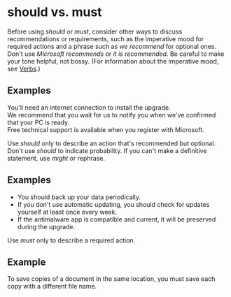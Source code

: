# should vs. must

Before using *should* or *must*,
consider other ways to discuss recommendations or requirements, such as
the imperative mood for required actions and a phrase such as *we recommend* for optional ones. Don't use *Microsoft recommends* or *it is recommended*. Be careful to make your tone helpful, not bossy. (For information about the imperative mood, see [Verbs](~/grammar/verbs.md).)

## Examples

You'll need an internet connection to install the upgrade.  
We recommend that you wait for us to notify you when we've confirmed that your PC is ready.  
Free technical support is available when you register with Microsoft.

Use *should* only to describe an action that's recommended but optional. Don't use *should* to indicate probability. If you can't make a definitive statement, use *might* or rephrase.

## Examples

- You should back up your data periodically.
- If you don't use automatic updating, you should check for updates yourself at least once every week.  
- If the antimalware app is compatible and current, it will be preserved during the upgrade.

Use *must* only to describe a required action.

## Example

To save copies of a document in the same location, you must save each copy with a different file name.

